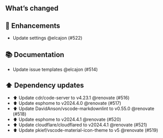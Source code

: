 ## What’s changed
## 🚀 Enhancements

- Update settings @elcajon (#522)

## 📚 Documentation

- Update issue templates @elcajon (#514)

## ⬆️ Dependency updates

- ⬆️ Update cdr/code-server to v4.23.1 @renovate (#516)
- ⬆️ Update esphome to v2024.4.0 @renovate (#517)
- ⬆️ Update DavidAnson/vscode-markdownlint to v0.55.0 @renovate (#518)
- ⬆️ Update esphome to v2024.4.1 @renovate (#520)
- ⬆️ Update cloudflare/cloudflared to v2024.4.1 @renovate (#521)
- ⬆️ Update pkief/vscode-material-icon-theme to v5 @renovate (#519)
